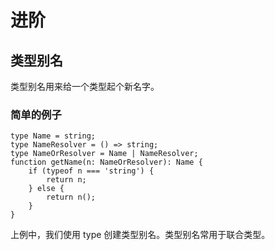 # 进阶

## 类型别名

类型别名用来给一个类型起个新名字。

### 简单的例子
```
type Name = string;
type NameResolver = () => string;
type NameOrResolver = Name | NameResolver;
function getName(n: NameOrResolver): Name {
    if (typeof n === 'string') {
        return n;
    } else {
        return n();
    }
}
```
上例中，我们使用 type 创建类型别名。类型别名常用于联合类型。